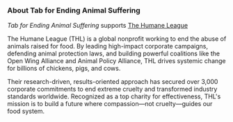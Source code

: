 ### About Tab for Ending Animal Suffering

_Tab for Ending Animal Suffering_ supports [The Humane League](https://thehumaneleague.org/)

The Humane League (THL) is a global nonprofit working to end the abuse of animals raised for food. By leading high-impact corporate campaigns, defending animal protection laws, and building powerful coalitions like the Open Wing Alliance and Animal Policy Alliance, THL drives systemic change for billions of chickens, pigs, and cows.

Their research-driven, results-oriented approach has secured over 3,000 corporate commitments to end extreme cruelty and transformed industry standards worldwide. Recognized as a top charity for effectiveness, THL's mission is to build a future where compassion—not cruelty—guides our food system.
